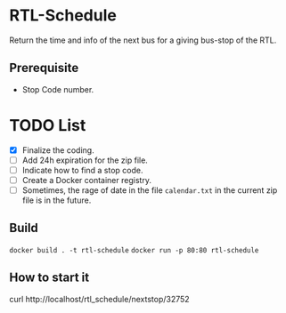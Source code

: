 # RTL-Schedule

Return the time and info of the next bus for a giving bus-stop of the RTL.

## Prerequisite

- Stop Code number.

# TODO List

- [x] Finalize the coding.
- [ ] Add 24h expiration for the zip file.
- [ ] Indicate how to find a stop code.
- [ ] Create a Docker container registry.
- [ ] Sometimes, the rage of date in the file `calendar.txt` in the current zip file is in the future.

## Build

`docker build . -t rtl-schedule`
`docker run -p 80:80 rtl-schedule`

## How to start it

curl http://localhost/rtl_schedule/nextstop/32752

